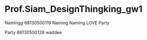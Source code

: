 # Prof.Siam_DesignThingking_gw1

Namingg
68130500119 Naming
Naming LOVE Party

Party 68130500128
waddee

